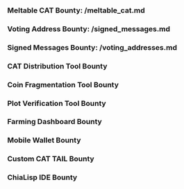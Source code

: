 ### Meltable CAT Bounty: /meltable_cat.md

### Voting Address Bounty: /signed_messages.md

### Signed Messages Bounty: /voting_addresses.md

### CAT Distribution Tool Bounty

### Coin Fragmentation Tool Bounty

### Plot Verification Tool Bounty

### Farming Dashboard Bounty

### Mobile Wallet Bounty

### Custom CAT TAIL Bounty

### ChiaLisp IDE Bounty
